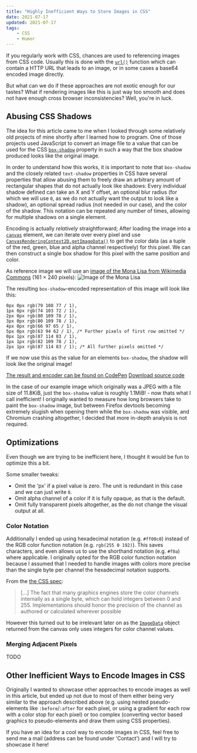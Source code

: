 ```yaml
---
title: "Highly Inefficient Ways to Store Images in CSS"
date: 2021-07-17
updated: 2021-07-17
tags:
    - CSS
    - Humor
---
```


If you regularly work with CSS, chances are used to referencing images from CSS code. Usually this is done with the [`url()`](<https://developer.mozilla.org/en-US/docs/Web/CSS/url()>) function which can contain a HTTP URL that leads to an image, or in some cases a base64 encoded image directly.

But what can we do if these approaches are not exotic enough for our tastes? What if rendering images like this is just way too smooth and does not have enough cross browser inconsistencies? Well, you're in luck.

<!-- more -->

## Abusing CSS Shadows

The idea for this article came to me when I looked through some relatively old projects of mine shortly after I learned how to program. One of those projects used JavaScript to convert an image file to a value that can be used for the CSS [`box-shadow`](https://developer.mozilla.org/en-US/docs/Web/CSS/box-shadow) property in such a way that the box shadow produced looks like the original image.

In order to understand how this works, it is important to note that `box-shadow` and the closely related `text-shadow` properties in CSS have several properties that allow abusing them to freely draw an arbitrary amount of rectangular shapes that do not actually look like shadows: Every individual shadow defined can take an X and Y offset, an optional blur radius (for which we will use `0`, as we do not actually want the output to look like a shadow), an optional spread radius (not needed in our case), and the color of the shadow. This notation can be repeated any number of times, allowing for multiple shadows on a single element.

Encoding is actually _relatively_ straightforward; After loading the image into a [`canvas`](https://developer.mozilla.org/en-US/docs/Web/HTML/Element/canvas) element, we can iterate over every pixel and use [`CanvasRenderingContext2D.getImageData()`](https://developer.mozilla.org/en-US/docs/Web/API/CanvasRenderingContext2D/getImageData) to get the color data (as a tuple of the red, green, blue and alpha channel respectively) for this pixel. We can then construct a single box shadow for this pixel with the same position and color.

As reference image we will use an [image of the Mona Lisa from Wikimedia Commons](https://commons.wikimedia.org/wiki/File:Mona_Lisa,_by_Leonardo_da_Vinci,_from_C2RMF_retouched.jpg) (161 × 240 pixels):
![Image of the Mona Lisa](./161px-Mona_Lisa,_by_Leonardo_da_Vinci,_from_C2RMF_retouched.jpg)

The resulting `box-shadow`-encoded representation of this image will look like this:

```
0px 0px rgb(79 108 77 / 1),
1px 0px rgb(74 103 72 / 1),
2px 0px rgb(80 109 78 / 1),
3px 0px rgb(80 109 78 / 1),
4px 0px rgb(66 97 65 / 1),
5px 0px rgb(63 94 62 / 1), /* Further pixels of first row omitted */
0px 1px rgb(87 114 83 / 1),
1px 1px rgb(82 109 78 / 1),
2px 1px rgb(87 114 83 / 1); /* All further pixels omitted */
```

If we now use this as the value for an elements `box-shadow`, the shadow will look like the original image!

[The result and encoder can be found on CodePen](https://codepen.io/FelixRilling/full/xxdrwRe)
[Download source code](TODO)

In the case of our example image which originally was a JPEG with a file size of 11.8KiB, just the `box-shadow` value is roughly 1.1MiB! - now thats what I call inefficient! I originally wanted to measure how long browsers take to paint the `box-shadow` image, but between Firefox devtools becoming extremely slugish when opening them while the `box-shadow` was visible, and Chromium crashing altogether, I decided that more in-depth analysis is not required.

## Optimizations

Even though we are trying to be inefficient here, I thought it would be fun to optimize this a bit.

Some smaller tweaks:

-   Omit the 'px' if a pixel value is zero. The unit is redundant in this case and we can just write `0`.
-   Omit alpha channel of a color if it is fully opaque, as that is the default.
-   Omit fully transparent pixels altogether, as the do not change the visual output at all.

### Color Notation

Additionally I ended up using hexadecimal notation (e.g. `#ff00c0`) instead of the RGB color function notation (e.g. `rgb(255 0 192)`). This saves characters, and even allows us to use the shorthand notation (e.g. `#f0a`) where applicable.
I originally opted for the RGB color function notation because I assumed that I needed to handle images with colors more precise than the single byte per channel the hexadecimal notation supports.

From the [the CSS spec](https://www.w3.org/TR/css-color-4/#rgb-functions):

> [...] The fact that many graphics engines store the color channels internally as a single byte, which can hold integers between 0 and 255. Implementations should honor the precision of the channel as authored or calculated wherever possible

However this turned out to be irrelevant later on as the [`ImageData`](https://developer.mozilla.org/en-US/docs/Web/API/ImageData) object returned from the canvas only uses integers for color channel values.

### Merging Adjacent Pixels

TODO

## Other Inefficient Ways to Encode Images in CSS

Originally I wanted to showcase other approaches to encode images as well in this article, but ended up not due to most of them either being very similar to the approach described above (e.g. using nested pseudo-elements like `:before`/`:after` for each pixel, or using a gradient for each row with a color stop for each pixel) or too complex (converting vector based graphics to pseudo-elements and draw them using CSS properties).

If you have an idea for a cool way to encode images in CSS, feel free to send me a mail (address can be found under 'Contact') and I will try to showcase it here!
